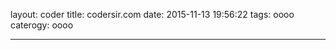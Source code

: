 layout: coder
title: codersir.com
date: 2015-11-13 19:56:22
tags: oooo
caterogy: oooo
<!-- comments: false -->
---
